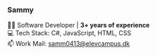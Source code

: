 ### Sammy  
👨‍💻 Software Developer | **3+ years of experience**  
💻 Tech Stack: C#, JavaScript, HTML, CSS  
📫 Work Mail: samm0413@elevcampus.dk
